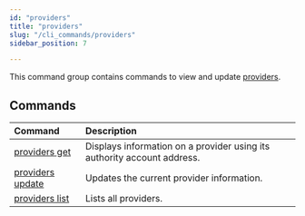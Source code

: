 ```yaml
---
id: "providers"
title: "providers"
slug: "/cli_commands/providers"
sidebar_position: 7

---
```


This command group contains commands to view and update [providers](/developers/fundamentals/offers).

## Commands

| **Command** | **Description** |
| :- | :- |
| [providers get](/developers/cli_commands/providers/get) | Displays information on a provider using its authority account address. |
| [providers update](/developers/cli_commands/providers/update) | Updates the current provider information. |
| [providers list](/developers/cli_commands/providers/list) | Lists all providers. |